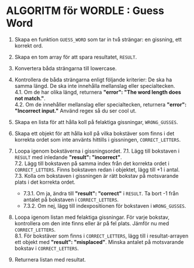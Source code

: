 # ALGORITM för WORDLE : Guess Word

1. Skapa en funktion `GUESS_WORD` som tar in två strängar: en gissning, ett korrekt ord.

2. Skapa en tom array för att spara resultatet, `RESULT`.

3. Konvertera båda strängarna till lowercase.

4. Kontrollera de båda strängarna enligt följande kriterier: De ska ha samma längd. De ska inte innehålla mellanslag eller specialtecken.  
	4.1. Om de har olika längd, returnera **"error": "The word length does not match."**.   
  4.2. Om de innehåller mellanslag eller specialtecken, returnera **"error": "Incorrect input."** Använd regex så du ser cool ut.

5. Skapa en lista för att hålla koll på felaktiga gissningar, `WRONG_GUSSES`.

6. Skapa ett objekt för att hålla koll på vilka bokstäver som finns i det korrekta ordet som inte använts hittills i gissningen, `CORRECT_LETTERS`.

7. Loopa igenom bokstäverna i gissningsordet. 
  7.1. Lägg till bokstaven i `RESULT` med inledande **"result": "incorrect"**.  
  7.2. Lägg till bokstaven på samma index från det korrekta ordet i `CORRECT_LETTERS`. Finns bokstaven redan i objektet, lägg till +1 i antal.  
  7.3. Kolla om bokstaven i gissningen är rätt bokstav på motsvarande plats i det korrekta ordet.  
    - 7.3.1. Om ja, ändra till **"result": "correct"** i `RESULT`. Ta bort -1 från antalet på bokstaven i `CORRECT_LETTERS`.      
    - 7.3.2. Om nej, lägg till indexpositionen för bokstaven i `WRONG_GUSSES`.    

8. Loopa igenom listan med felaktiga gissningar. För varje bokstav, kontrollera om den inte finns eller är på fel plats. Jämför nu med `CORRECT_LETTERS`.  
  8.1. För bokstäver som finns i `CORRECT_LETTERS`, lägg till i resultat-arrayen ett objekt med **"result": "misplaced"**. Minska antalet på motsvarande bokstav i `CORRECT_LETTERS`.  

9. Returnera listan med resultat.